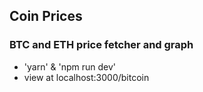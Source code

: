 ## Coin Prices
### BTC and ETH price fetcher and graph
- 'yarn' & 'npm run dev' 
- view at localhost:3000/bitcoin
